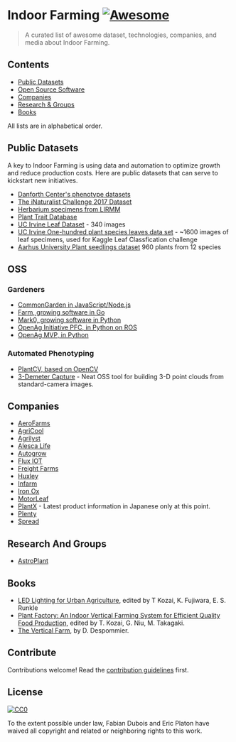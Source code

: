 # Indoor Farming [![Awesome](https://cdn.rawgit.com/sindresorhus/awesome/d7305f38d29fed78fa85652e3a63e154dd8e8829/media/badge.svg)](https://github.com/sindresorhus/awesome)

> A curated list of awesome dataset, technologies, companies, and media about Indoor Farming.


## Contents

- [Public Datasets](#public-datasets)
- [Open Source Software](#oss)
- [Companies](#companies)
- [Research & Groups](#randg)
- [Books](#books)

All lists are in alphabetical order.

## Public Datasets

A key to Indoor Farming is using data and automation to optimize growth and reduce production costs. Here are public datasets that can serve to kickstart new initiatives.

- [Danforth Center's phenotype datasets](http://plantcv.danforthcenter.org/pages/data.html)
- [The iNaturalist Challenge 2017 Dataset](http://www.gitxiv.com/posts/ueNaP74KC7qhqJMq7/the-inaturalist-challenge-2017-dataset)
- [Herbarium specimens from LIRMM](http://otmedia.lirmm.fr/LifeCLEF/GoingDeeperHerbarium/)
- [Plant Trait Database](https://www.try-db.org/TryWeb/Database.php)
- [UC Irvine Leaf Dataset](https://archive.ics.uci.edu/ml/datasets/Leaf) - 340 images
- [UC Irvine One-hundred plant species leaves data set](https://archive.ics.uci.edu/ml/datasets/One-hundred+plant+species+leaves+data+set) - ~1600 images of leaf specimens, used for Kaggle Leaf Classfication challenge
- [Aarhus University Plant seedlings dataset](https://vision.eng.au.dk/plant-seedlings-dataset/) 960 plants from 12 species

## OSS

### Gardeners

- [CommonGarden in JavaScript/Node.js](http://commongarden.org/)
- [Farm, growing software in Go](https://github.com/wsnook/farm)
- [Mark0, growing software in Python](https://github.com/csmsx/mark0)
- [OpenAg Initiative PFC, in Python on ROS](https://github.com/OpenAgInitiative)
- [OpenAg MVP, in Python](https://github.com/webbhm/OpenAg-MVP)

### Automated Phenotyping

- [PlantCV, based on OpenCV](http://plantcv.danforthcenter.org/)
- [3-Demeter Capture](https://github.com/thsant/3dmcap) - Neat OSS tool for building 3-D point clouds from standard-camera images.

## Companies

- [AeroFarms](http://aerofarms.com/)
- [AgriCool](https://agricool.co/)
- [Agrilyst](https://www.agrilyst.com/)
- [Alesca Life](http://www.alescalife.com/en/home/)
- [Autogrow](https://autogrow.com/)
- [Flux IOT](http://fluxiot.com/)
- [Freight Farms](https://www.freightfarms.com/)
- [Huxley](http://www.huxley.io/)
- [Infarm](https://infarm.de/)
- [Iron Ox](http://ironox.com/)
- [MotorLeaf](http://www.motorleaf.com/)
- [PlantX](http://www.plantx.co.jp/) - Latest product information in Japanese only at this point.
- [Plenty](http://www.plenty.ag/)
- [Spread](http://spread.co.jp/en/)


## Research And Groups

- [AstroPlant](https://www.astroplant.io/)


## Books

- [LED Lighting for Urban Agriculture](https://www.goodreads.com/book/show/33790451-led-lighting-for-urban-agriculture), edited by T Kozai, K. Fujiwara, E. S. Runkle
- [Plant Factory: An Indoor Vertical Farming System for Efficient Quality Food Production](https://www.goodreads.com/book/show/26260515-plant-factory), edited by T. Kozai, G. Niu, M. Takagaki.
- [The Vertical Farm](http://www.verticalfarm.com/), by D. Despommier.


## Contribute

Contributions welcome! Read the [contribution guidelines](contributing.md) first.


## License

[![CC0](http://mirrors.creativecommons.org/presskit/buttons/88x31/svg/cc-zero.svg)](http://creativecommons.org/publicdomain/zero/1.0)

To the extent possible under law, Fabian Dubois and Eric Platon have waived all copyright and
related or neighboring rights to this work.

